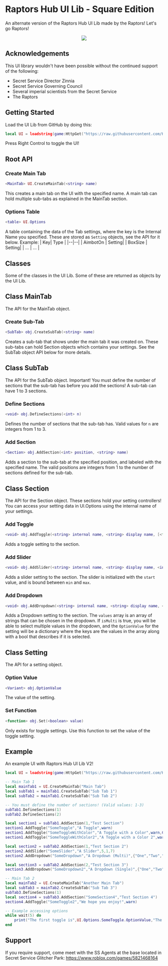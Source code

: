 



# Raptors Hub UI Lib - Square Edition
An alternate version of the Raptors Hub UI Lib made by the Raptors! Let's go Raptors!
<p align="center">
<img src="https://cdn.discordapp.com/attachments/865641796041703434/899498143509520394/unknown.png">
</p>

## Acknowledgements 
This UI library wouldn't have been possible without the continued support of the following:

 - Secret Service Director Zinnia
 - Secret Service Governing Council
 - Several imperial scientists from the Secret Service
 - The Raptors

## Getting Started
Load the UI Lib from GitHub by doing this:
```lua
local UI = loadstring(game:HttpGet("https://raw.githubusercontent.com/HeftigHD/uiLibSquare/main/RapsUISquare.txt"))()
```
Press Right Control to toggle the UI!

## Root API

### Create Main Tab
```lua
<MainTab> UI.CreateMainTab(<string> name)
```
This creates a main tab on the UI with the specified name. A main tab can hold multiple sub-tabs as explained in the MainTab section.

### Options Table
```lua
<table> UI.Options
```
A table containing the data of the Tab settings, where the key is the Internal Name you specified. These are stored as `Setting` objects, see the API for it below.
Example:
| Key| Type |
|--|--|
| AimbotOn | Setting|
| BoxSize | Setting|
| ... | ... |

## Classes
Some of the classes in the UI Lib. Some of these are returned as objects by the UI Lib.
## Class MainTab
The API for the MainTab object.
### Create Sub-Tab
```lua
<SubTab> obj.CreateSubTab(<string> name)
```
Creates a sub-tab that shows under the main tab it was created on. These sub-tabs can hold Section objects which contains your settings. See the SubTab object API below for more details.

## Class SubTab
The API for the SubTab object.
Important! You must define the number of sections that the sub-tab has before you add the sections!
A sub-tab can have 1 to 3 sections.
### Define Sections
```lua
<void> obj.DefineSections(<int> n)
```
Defines the number of sections that the sub-tab has. Valid values for `n` are integers from 1 to 3.
### Add Section
```lua
<Section> obj.AddSection(<int> position, <string> name)
```
Adds a section to the sub-tab at the specified position, and labeled with the specified name.
The valid positions are integers from 1 to the number of sections defined for the sub-tab.

## Class Section
The API for the Section object. These sections hold your setting controllers! You can access your setting data in UI.Options using the internal name of your settings.
### Add Toggle
```lua
<void> obj.AddToggle(<string> internal name, <string> display name, [<function> callback])
```
Adds a toggle setting to the section.

### Add Slider
```lua
<void> obj.AddSlider(<string> internal name, <string> display name, <int> start, <int> min, <int> max)
```
Adds a slider setting to the section. The slider is initialized with the `start` value, and is bound between `min` and `max`.

### Add Dropdown
```lua
<void> obj.AddDropdown(<string> internal name, <string> display name, <array> values, <boolean> isMulti)
```
Adds a Dropdown setting to the section. The `values` array is an array of strings that can be chosen in the dropdown. If `isMulti` is true, you will be able to select multiple values in the dropdown, and the `OptionValue` for the setting will be a dictionary where the keys are the values in the array along with a bool that describes if it is selected.

## Class Setting
The API for a setting object.
### Option Value
```lua
<Variant> obj.OptionValue
```
The value of the setting.

### Set Function
```lua
<function> obj.Set(<boolean> value)
```
Only exists for toggle settings. Use this function to set the value of the toggle setting.

## Example
An example UI with Raptors Hub UI Lib V2!
```lua
local UI = loadstring(game:HttpGet("https://raw.githubusercontent.com/HeftigHD/uiLibSquare/main/RapsUISquare.txt"))()

-- Main Tab 1
local mainTab1 = UI.CreateMainTab("Main Tab")
local subTab1 = mainTab1.CreateSubTab("Sub Tab 1")
local subTab2 = mainTab1.CreateSubTab("Sub Tab 2")

-- You must define the number of sections! (Valid values: 1-3)
subTab1.DefineSections(1)
subTab2.DefineSections(2)

local section1 = subTab1.AddSection(1,"Test Section")
section1.AddToggle("SomeToggle","A Toggle",warn)
section1.AddToggle("SomeToggleWithColor","A Toggle with a Color",warn,Color3.new(0.3,0.4,0.6),print)
section1.AddToggle("SomeToggleWithColor2","A Toggle with a Color 2",warn,Color3.new(0,1,0),print)

local section2 = subTab2.AddSection(1,"Test Section 2")
section2.AddSlider("SomeSlider","A Slider",5,1,7)
section2.AddDropdown("SomeDropdown","A Dropdown (Multi)",{"One","Two","Three"},true)

local section3 = subTab2.AddSection(2,"Test Section 3")
section3.AddDropdown("SomeDropdown2","A Dropdown (Single)",{"One","Two","Three"},false)

-- Main Tab 2
local mainTab2 = UI.CreateMainTab("Another Main Tab")
local subTab3 = mainTab2.CreateSubTab("Sub Tab 3")
subTab3.DefineSections(1)
local section4 = subTab3.AddSection("SomeSection4","Test Section 4")
section4.AddToggle("SomeToggle2","We hope you enjoy!",warn)

-- Example accessing options
while wait(5) do
    print("The first toggle is",UI.Options.SomeToggle.OptionValue,"The single dropdown is",UI.Options.SomeDropdown2.OptionValue)
end
```

## Support
If you require support, come meet with the SS Agents at the base located in Secret Service Glitcher Park: https://www.roblox.com/games/5821468164